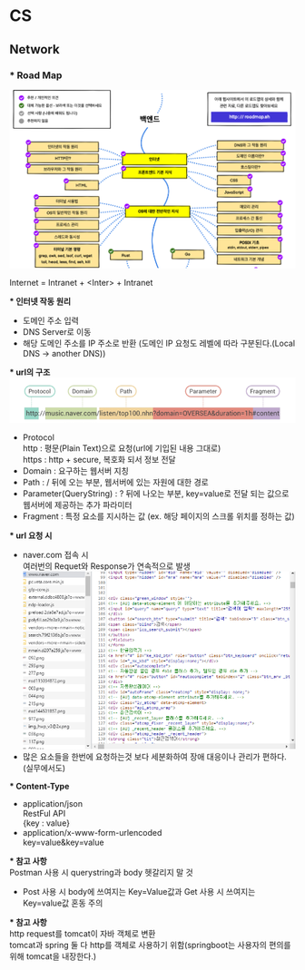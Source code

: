 # CS
## Network
### * Road Map
![ex_screenshot](./img/map_first.png)

 Internet = Intranet + \<Inter> + Intranet

 **\* 인터넷 작동 원리**

- 도메인 주소 입력
- DNS Server로 이동
- 해당 도메인 주소를 IP 주소로 반환 (도메인 IP 요청도 레벨에 따라 구분된다.(Local DNS -> another DNS))

**\* url의 구조**
![ex_screenshot](./img/url_str.png)

- Protocol<br>
http : 평문(Plain Text)으로 요청(url에 기입된 내용 그대로)<br>
https : http + secure, 복호화 되서 정보 전달
- Domain : 요구하는 웹서버 지칭
- Path : / 뒤에 오는 부분, 웹서버에 있는 자원에 대한 경로
- Parameter(QueryString) : ? 뒤에 나오는 부분, key=value로 전달 되는 값으로 웹서버에 제공하는 추가 파라미터
- Fragment : 특정 요소를 지시하는 값 (ex. 해당 페이지의 스크롤 위치를 정하는 값)

**\* url 요청 시**
- naver.com 접속 시 <br>
여러번의 Requet와 Response가 연속적으로 발생
![ex_screenshot](./img/request_response.PNG)
- 많은 요소들을 한번에 요청하는것 보다 세분화하여 장애 대응이나 관리가 편하다.(실무에서도)<br>

**\* Content-Type**
- application/json<br>
RestFul API<br>
{key : value}
- application/x-www-form-urlencoded<br>
key=value&key=value

**\* 참고 사항**<br>
Postman 사용 시 querystring과 body 헷갈리지 말 것<br>
- Post 사용 시 body에 쓰여지는 Key=Value값과 Get 사용 시 쓰여지는 Key=value값 혼동 주의

**\* 참고 사항**<br>
http request를 tomcat이 자바 객체로 변환<br>
tomcat과 spring 둘 다 http를 객체로 사용하기 위함(springboot는 사용자의 편의를 위해 tomcat을 내장한다.)